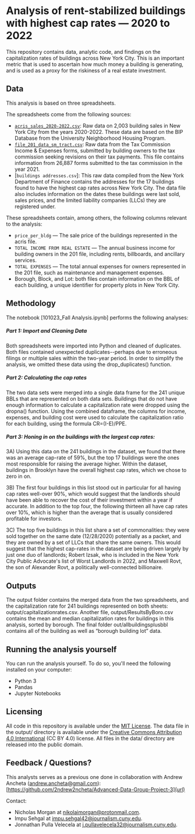 # Analysis of rent-stabilized buildings with highest cap rates — 2020 to 2022
 
This repository contains data, analytic code, and findings on the capitalization rates of buildings across New York City. This is an important metric that is used to ascertain how much money a building is generating, and is used as a proxy for the riskiness of a real estate investment.


## Data

This analysis is based on three spreadsheets.

The spreadsheets come from the following sources:

  - [`acris_sales_2020-2022.csv`](data/acris_sales_2020-2022.csv): Raw data on 2,003 building sales in New York City from the years 2020-2022. These data are based on the BIP Database from the University Neighborhood Housing Program. 
  - [`file_201_data_sm_tract.csv`](file_201_data_sm_tract.csv): Raw data from the Tax Commission Income & Expenses forms, submitted by building owners to the tax commission seeking revisions on their tax payments. This file contains information from 26,887 forms submitted to the tax commission in the year 2021.
  - [`buildings addresses.csv`]: This raw data compiled from the New York Department of Finance contains the addresses for the 17 buildings found to have the highest cap rates across New York City. The data file also includes information on the dates these buildings were last sold, sales prices, and the limited liability companies (LLCs) they are registered under.


These spreadsheets contain, among others, the following columns relevant to the analysis:

- `price_per_bldg` — The sale price of the buildings represented in the acris file.
- `TOTAL INCOME FROM REAL ESTATE` — The annual business income for building owners in the 201 file, including rents, billboards, and ancillary services. 
- `TOTAL EXPENSES` — The total annual expenses for owners represented in the 201 file, such as maintenance and management expenses.
- Borough, Block, and Lot: both files contain information on the BBL of each building, a unique identifier for property plots in New York City.



## Methodology

The notebook [101023_Fall Analysis.ipynb] performs the following analyses:

##### Part 1: Import and Cleaning Data

Both spreadsheets were imported into Python and cleaned of duplicates. Both files contained unexpected duplicates--perhaps due to erroneous filings or multiple sales within the two-year period. In order to simplify the analysis, we omitted these data using the drop_duplicates() function.

##### Part 2: Calculating the cap rates

The two data sets were merged into a single data frame for the 241 unique BBLs that are represented on both data sets. Buildings that do not have enough information to calculate a capitalization rate were dropped using the dropna() function. Using the combined dataframe, the columns for income, expenses, and building cost were used to calculate the capitalization ratio for each building, using the formula CR=(I-E)/PPE.

##### Part 3: Honing in on the buildings with the largest cap rates:

3A) Using this data on the 241 buildings in the dataset, we found that there was an average cap-rate of 59%, but the top 17 buildings were the ones most responsible for raising the average higher. Within the dataset, buildings in Brooklyn have the overall highest cap rates, which we chose to zero in on.
  
3B) The first four buildings in this list stood out in particular for all having cap rates well-over 90%, which would suggest that the landlords should have been able to recover the cost of their investment within a year if accurate. In addition to the top four, the following thirteen all have cap rates over 10%, which is higher than the average that is usually considered profitable for investors.

3C) The top five buildings in this list share a set of commonalities: they were sold together on the same date (12/28/2020) potentially as a packet, and they are owned by a set of LLCs that share the same owners. This would suggest that the highest cap-rates in the dataset are being driven largely by just one duo of landlords; Robert Izsak, who is included in the New York City Public Advocate's list of Worst Landlords in 2022, and Maxwell Rovt, the son of Alexander Rovt, a politically well-connected billionaire.

## Outputs

The output folder contains the merged data from the two spreadsheets, and the capitalization rate for 241 buildings represented on both sheets: output/capitalizationrates.csv. Another file, output/ResultsByBoro.csv contains the mean and median capitalization rates for buildings in this analysis, sorted by borough. The final folder out/allbuildingsplusbbl contains all of the building as well as “borough building lot” data.

## Running the analysis yourself

You can run the analysis yourself. To do so, you'll need the following installed on your computer:

- Python 3
- Pandas
- Jupyter Notebooks

## Licensing

All code in this repository is available under the [MIT License](https://opensource.org/licenses/MIT). The data file in the output/ directory is available under the [Creative Commons Attribution 4.0 International](https://creativecommons.org/licenses/by/4.0/) (CC BY 4.0) license. All files in the data/ directory are released into the public domain.

## Feedback / Questions?

This analysts serves as a previous one done in collaboration with Andrew Ancheta (andrew.ancheta@gmail.com): [https://github.com/2ndrew2ncheta/Advanced-Data-Group-Project-3](url)

Contact: 
  - Nicholas Morgan at nikolaimorgan@protonmail.com.
  - Impu Sehgal at impu.sehgal42@journalism.cuny.edu.
  - Jonnathan Pulla Velecela at j.pullavelecela32@journalism.cuny.edu. 
